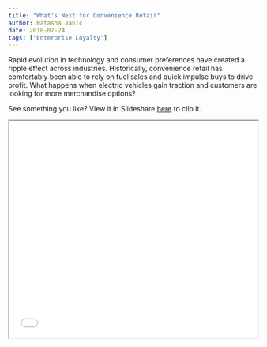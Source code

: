 ```yaml
---
title: "What's Next for Convenience Retail"
author: Natasha Janic
date: 2018-07-24
tags: ["Enterprise Loyalty"]
---
```


Rapid evolution in technology and consumer preferences have created a ripple effect across industries. Historically, convenience retail has comfortably been able to rely on fuel sales and quick impulse buys to drive profit. What happens when electric vehicles gain traction and customers are looking for more merchandise options?

See something you like? View it in Slideshare [here](https://www.slideshare.net/HatchLoyalty/whats-next-for-convenience-retail-106195281) to clip it.

<iframe src="/assets/files/whats-next-for-convenience-retail.pdf" width="100%" height="440px"></iframe>